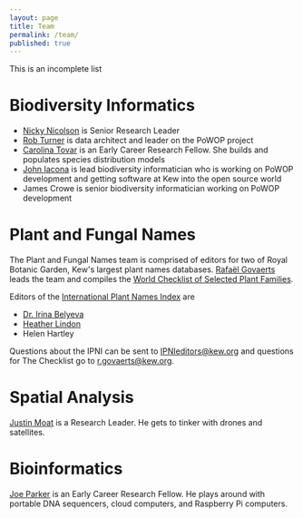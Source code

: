 ```yaml
---
layout: page
title: Team
permalink: /team/
published: true
---
```


This is an incomplete list

# Biodiversity Informatics

* [Nicky Nicolson](http://www.kew.org/science-conservation/research-data/science-directory/people/nicolson-nicky) is Senior Research Leader
* [Rob Turner](http://www.kew.org/science-conservation/research-data/science-directory/people/turner-robert) is data architect and leader on the PoWOP project
* [Carolina Tovar](http://www.kew.org/science-conservation/research-data/science-directory/people/tovar-carolina) is an Early Career Research Fellow. She builds and populates species distribution models
* [John Iacona](http://www.github.com/jiacona) is lead biodiversity informatician who is working on PoWOP development and getting software at Kew into the open source world
* James Crowe is senior biodiversity informatician working on PoWOP development

# Plant and Fungal Names

The Plant and Fungal Names team is comprised of editors for two of Royal Botanic Garden, Kew's largest plant names databases. [Rafaël Govaerts](http://www.kew.org/science-conservation/research-data/science-directory/people/govaerts-rafa%C3%ABl-h) leads the team and compiles the [World Checklist of Selected Plant Families](http://apps.kew.org/wcsp/).

 Editors of the [International Plant Names Index](http://www.ipni.org) are

* [Dr. Irina Belyeva](http://www.kew.org/science-conservation/research-data/science-directory/people/belyaeva-irina-v)
* [Heather Lindon](http://www.kew.org/science-conservation/research-data/science-directory/people/lindon-heather-l)
* Helen Hartley

Questions about the IPNI can be sent to IPNIeditors@kew.org and questions for The Checklist go to r.govaerts@kew.org.

# Spatial Analysis

[Justin Moat](http://www.kew.org/science-conservation/research-data/science-directory/people/moat-justin-f) is a Research Leader. He gets to tinker with drones and satellites.

# Bioinformatics

[Joe Parker](http://www.kew.org/science-conservation/research-data/science-directory/people/parker-joe) is an Early Career Research Fellow. He plays around with portable DNA sequencers, cloud computers, and Raspberry Pi computers.
